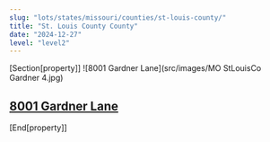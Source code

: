 ```yaml
---
slug: "lots/states/missouri/counties/st-louis-county/"
title: "St. Louis County County"
date: "2024-12-27"
level: "level2"
---
```


[Section[property]]
![8001 Gardner Lane](src/images/MO StLouisCo  Gardner 4.jpg)
## [8001 Gardner Lane](8001-gardner-lane/)

[End[property]]

